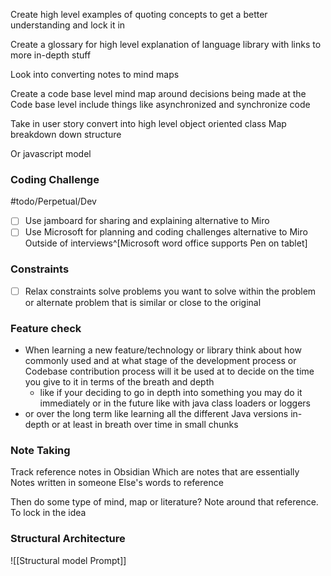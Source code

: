 
Create high level examples of quoting concepts to get a better understanding and lock it in  
  
Create a glossary for high level explanation of language library with links to more in-depth stuff


Look into converting notes to mind maps



Create a code base level mind map around decisions being made at the Code base level include things like asynchronized and synchronize code  
  
  
Take in user story convert into high level object oriented class Map breakdown down structure  
  
  
  
Or javascript model





### Coding Challenge
#todo/Perpetual/Dev
- [ ] Use jamboard for sharing and explaining alternative to Miro  
- [ ] Use Microsoft for planning and coding challenges alternative to Miro Outside of interviews^[Microsoft word office supports Pen on tablet]  
### Constraints
- [ ] Relax constraints solve problems you want to solve within the problem or alternate problem that is similar or close to the original

### Feature check
- When learning a new feature/technology or library  think about how commonly used and at what stage of the development process or Codebase contribution process will it be used at to decide on the time you give to it in terms of the breath and depth 
	- like if your deciding to go in depth into something you may do it immediately or in the future like with java class loaders or loggers
- or over the long term like learning all the different Java versions in-depth or at least in breath over time in small chunks  

### Note Taking
Track reference notes in Obsidian Which are notes that are essentially Notes written in someone Else's words to reference  
  
  
Then do some type of mind, map or literature? Note around that reference. To lock in the idea

### Structural Architecture 
![[Structural model Prompt]]